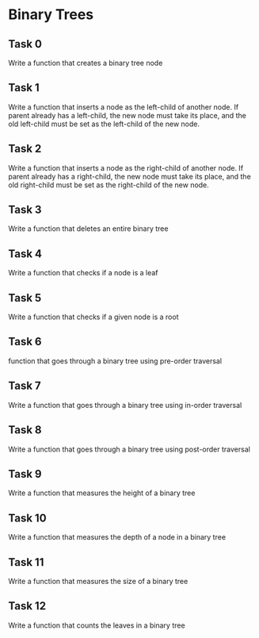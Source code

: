 # Binary Trees
## Task 0
Write a function that creates a binary tree node

## Task 1
Write a function that inserts a node as the left-child of another node.
If parent already has a left-child, the new node must take its place, and the old left-child must be set as the left-child of the new node.

## Task 2
Write a function that inserts a node as the right-child of another node.
If parent already has a right-child, the new node must take its place, and the old right-child must be set as the right-child of the new node.

## Task 3
Write a function that deletes an entire binary tree

## Task 4
Write a function that checks if a node is a leaf

## Task 5
Write a function that checks if a given node is a root

## Task 6
function that goes through a binary tree using pre-order traversal

## Task 7
Write a function that goes through a binary tree using in-order traversal

## Task 8
Write a function that goes through a binary tree using post-order traversal

## Task 9
Write a function that measures the height of a binary tree

## Task 10
Write a function that measures the depth of a node in a binary tree

## Task 11
Write a function that measures the size of a binary tree

## Task 12
Write a function that counts the leaves in a binary tree
